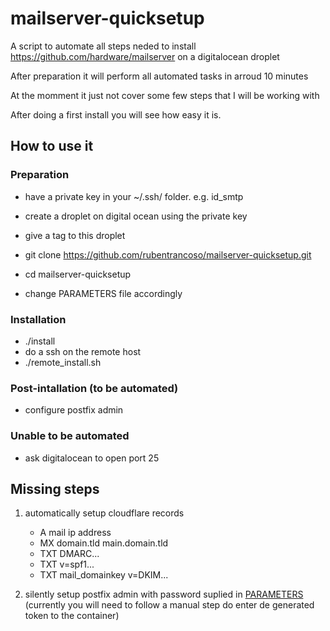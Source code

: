 # mailserver-quicksetup

A script to automate all steps neded to install https://github.com/hardware/mailserver on a digitalocean droplet

After preparation it will perform all automated tasks in arroud 10 minutes

At the momment it just not cover some few steps that I will be working with

After doing a first install you will see how easy it is.

## How to use it

### Preparation

- have a private key in your ~/.ssh/ folder. e.g. id_smtp
- create a droplet on digital ocean using the private key
- give a tag to this droplet

- git clone https://github.com/rubentrancoso/mailserver-quicksetup.git
- cd mailserver-quicksetup
- change PARAMETERS file accordingly

### Installation

- ./install
- do a ssh on the remote host
- ./remote_install.sh

### Post-intallation (to be automated)

- configure postfix admin

### Unable to be automated

- ask digitalocean to open port 25

## Missing steps

1. automatically setup cloudflare records

   - A mail ip address
   - MX domain.tld main.domain.tld
   - TXT DMARC...
   - TXT v=spf1...
   - TXT mail_domainkey v=DKIM...
   
2. silently setup postfix admin with password suplied in [PARAMETERS](PARAMETERS) (currently you will need to follow a manual step do enter de generated token to the container)
